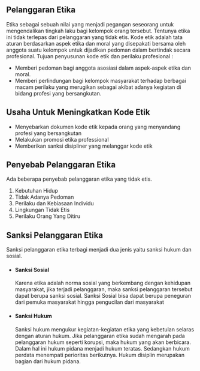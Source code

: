 ## Pelanggaran Etika
  Etika sebagai sebuah nilai yang menjadi pegangan seseorang untuk mengendalikan tingkah laku bagi kelompok orang tersebut. Tentunya etika ini tidak terlepas dari pelanggaran yang tidak etis. Kode etik adalah tata aturan berdasarkan aspek etika dan moral yang disepakati bersama oleh anggota suatu kelompok untuk dijadikan pedoman dalam bertindak secara profesional. Tujuan penyusunan kode etik dan perilaku profesional :
  <ul>
  <li>Memberi pedoman bagi anggota asosiasi dalam aspek-aspek etika dan moral.</li>
  <li>Memberi perlindungan bagi kelompok masyarakat terhadap berbagai macam perilaku yang merugikan sebagai akibat adanya kegiatan di bidang profesi yang bersangkutan.</li>
  </ul>
  
## Usaha Untuk Meningkatkan Kode Etik
  <ul>
  <li>Menyebarkan dokumen kode etik kepada orang yang menyandang profesi yang bersangkutan</li>
    <li>Melakukan promosi etika professional</li>
    <li>Memberikan sanksi disipliner yang melanggar kode etik</li>
  </ul>
  
## Penyebab Pelanggaran Etika
  Ada beberapa penyebab pelanggaran etika yang tidak etis. 
<ol>
  <li>Kebutuhan Hidup</li>
  <li>Tidak Adanya Pedoman</li>
  <li>Perilaku dan Kebiasaan Individu</li>
  <li>Lingkungan Tidak Etis</li>
  <li>Perilaku Orang Yang Ditiru</li>
 </ol>

## Sanksi Pelanggaran Etika
  Sanksi pelanggaran etika terbagi menjadi dua jenis yaitu sanksi hukum dan sosial.
  <ul>
  <li> <h4>Sanksi Sosial</h4> 
  Karena etika adalah norma sosial yang berkembang dengan kehidupan masyarakat, jika terjadi pelanggaran, maka sanksi pelanggaran tersebut dapat berupa sanksi sosial. Sanksi Sosial bisa dapat berupa peneguran dari pemuka masyarakat hingga pengucilan dari masyarakat</li>
  <li> <h4>Sanksi Hukum</h4>
  Sanksi hukum mengukur kegiatan-kegiatan etika yang kebetulan selaras dengan aturan hukum. Jika pelanggaran etika sudah mengarah pada pelanggaran hukum seperti korupsi, maka hukum yang akan berbicara. Dalam hal ini hukum pidana menjadi hukum teratas. Sedangkan hukum perdata menempati perioritas berikutnya. Hukum disiplin merupakan bagian dari hukum pidana. </li>
  </ul>
  
  
  
